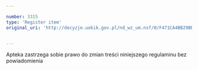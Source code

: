 ```yaml
---

number: 3315
type: 'Register item'
original_uri: 'http://decyzje.uokik.gov.pl/nd_wz_um.nsf/0/F471CA4BB29BB8B0C1257A300030485C?OpenDocument'


---
```


Apteka zastrzega sobie prawo do zmian treści niniejszego regulaminu bez powiadomienia
